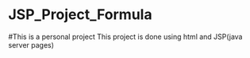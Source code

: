 # JSP_Project_Formula
#This is a personal project 
This project is done using html and JSP(java server pages)

